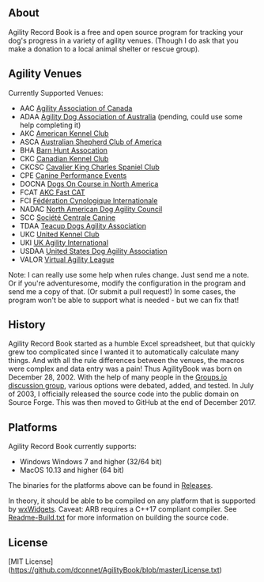 About
-----

Agility Record Book is a free and open source program for tracking
your dog's progress in a variety of agility venues. (Though I do ask
that you make a donation to a local animal shelter or rescue group).

Agility Venues
--------------

Currently Supported Venues:

- AAC [Agility Association of Canada](http://www.aac.ca)
- ADAA [Agility Dog Association of Australia](http://www.adaa.com.au) (pending, could use some help completing it)
- AKC [American Kennel Club](http://www.akc.org)
- ASCA [Australian Shepherd Club of America](http://www.asca.org)
- BHA [Barn Hunt Assocation](http://www.barnhunt.com)
- CKC [Canadian Kennel Club](http://www.ckc.ca)
- CKCSC [Cavalier King Charles Spaniel Club](http://www.ckcsc.org)
- CPE [Canine Performance Events](http://www.k9cpe.com)
- DOCNA [Dogs On Course in North America](http://www.docna.com)
- FCAT [AKC Fast CAT](https://www.akc.org/sports/coursing/fast-cat/)
- FCI [Fédération Cynologique Internationale](http://www.fci.be)
- NADAC [North American Dog Agility Council](http://www.nadac.com)
- SCC [Société Centrale Canine](http://www.france-agility.com)
- TDAA [Teacup Dogs Agility Association](http://www.k9tdaa.com)
- UKC [United Kennel Club](http://www.ukcdogs.com)
- UKI [UK Agility International](http://www.ukagilityinternational.com)
- USDAA [United States Dog Agility Association](http://www.usdaa.com)
- VALOR [Virtual Agility League](http://www.dogtrainingraleighnc.net/VirtualAgilityLeague/VALOR_home.html)

Note: I can really use some help when rules change. Just send me a note.
Or if you're adventuresome, modify the configuration in the program and send
me a copy of that. (Or submit a pull request!) In some cases, the program
won't be able to support what is needed - but we can fix that!

History
-------

Agility Record Book started as a humble Excel spreadsheet, but that
quickly grew too complicated since I wanted it to automatically calculate
many things. And with all the rule differences between the venues,
the macros were complex and data entry was a pain! Thus AgilityBook was
born on December 28, 2002. With the help of many people in the
[Groups.io discussion group](https://groups.io/g/AgilityRecordBook),
various options were debated, added, and tested. In July of 2003,
I officially released the source code into the public domain on Source Forge.
This was then moved to GitHub at the end of December 2017.

Platforms
---------

Agility Record Book currently supports:

- Windows Windows 7 and higher (32/64 bit)
- MacOS 10.13 and higher (64 bit)

The binaries for the platforms above can be found in
[Releases](https://github.com/dconnet/AgilityBook/releases).

In theory, it should be able to be compiled on any platform that is supported by
[wxWidgets](http://wxwidgets.org/).
Caveat: ARB requires a C++17 compliant compiler.
See [Readme-Build.txt](https://github.com/dconnet/AgilityBook/blob/master/Readme-Build.txt)
for more information on building the source code.

License
-------

[MIT License] (https://github.com/dconnet/AgilityBook/blob/master/License.txt)
